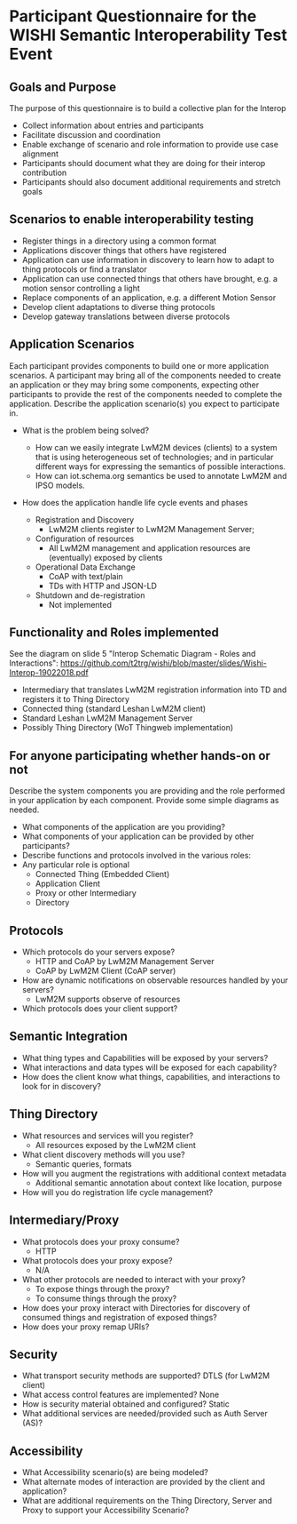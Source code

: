 # Participant Questionnaire for the WISHI Semantic Interoperability Test Event

## Goals and Purpose
The purpose of this questionnaire is to build a collective plan for the Interop
- Collect information about entries and participants
- Facilitate discussion and coordination
- Enable exchange of scenario and role information to provide use case alignment
- Participants should document what they are doing for their interop contribution
- Participants should also document additional requirements and stretch goals

## Scenarios to enable interoperability testing
- Register things in a directory using a common format
- Applications discover things that others have registered
- Application can use information in discovery to learn how to adapt to thing protocols or find a translator
- Application can use connected things that others have brought, e.g. a motion sensor controlling a light
- Replace components of an application, e.g. a different Motion Sensor
- Develop client adaptations to diverse thing protocols
- Develop gateway translations between diverse protocols

## Application Scenarios
Each participant provides components to build one or more application scenarios.
A participant may bring all of the components needed to create an application or
they may bring some components, expecting other participants to provide the rest of the
components needed to complete the application. Describe the application scenario(s) you
expect to participate in.
- What is the problem being solved?

  * How can we easily integrate LwM2M devices (clients) to a system that is using heterogeneous set of technologies; and in particular different ways for expressing the semantics of possible interactions.
  * How can iot.schema.org semantics be used to annotate LwM2M and IPSO models.

- How does the application handle life cycle events and phases
  * Registration and Discovery
    * LwM2M clients register to LwM2M Management Server; 
  * Configuration of resources
    * All LwM2M management and application resources are (eventually) exposed by clients
  * Operational Data Exchange
    * CoAP with text/plain
    * TDs with HTTP and JSON-LD
  * Shutdown and de-registration
    * Not implemented

## Functionality and Roles implemented
See the diagram on slide 5 "Interop Schematic Diagram - Roles and Interactions":
https://github.com/t2trg/wishi/blob/master/slides/Wishi-Interop-19022018.pdf

* Intermediary that translates LwM2M registration information into TD and registers it to Thing Directory
* Connected thing (standard Leshan LwM2M client)
* Standard Leshan LwM2M Management Server  
* Possibly Thing Directory (WoT Thingweb implementation)

## For anyone participating whether hands-on or not
Describe the system components you are providing and the role performed in
your application by each component. Provide some simple diagrams as needed.
- What components of the application are you providing?
- What components of your application can be provided by other participants?
- Describe functions and protocols involved in the various roles:
- Any particular role is optional
  * Connected Thing (Embedded Client)
  * Application Client
  * Proxy or other Intermediary
  * Directory

## Protocols
- Which protocols do your servers expose?
  * HTTP and CoAP by LwM2M Management Server
  * CoAP by LwM2M Client (CoAP server)
- How are dynamic notifications on observable resources handled by your servers?
  * LwM2M supports observe of resources
- Which protocols does your client support?

## Semantic Integration
- What thing types and Capabilities will be exposed by your servers?
- What interactions and data types will be exposed for each capability?
- How does the client know what things, capabilities, and interactions to look for in discovery?

## Thing Directory
- What resources and services will you register?
  * All resources exposed by the LwM2M client
- What client discovery methods will you use?
  * Semantic queries, formats
- How will you augment the registrations with additional context metadata
  * Additional semantic annotation about context like location, purpose
- How will you do registration life cycle management?

## Intermediary/Proxy
- What protocols does your proxy consume?
  * HTTP 
- What protocols does your proxy expose?
  * N/A
- What other protocols are needed to interact with your proxy?
  * To expose things through the proxy?
  * To consume things through the proxy?
- How does your proxy interact with Directories for discovery of consumed things and registration of exposed things?
- How does your proxy remap URIs?

## Security
- What transport security methods are supported? DTLS (for LwM2M client)
- What access control features are implemented? None
- How is security material obtained and configured? Static
- What additional services are needed/provided such as Auth Server (AS)?

## Accessibility
- What Accessibility scenario(s) are being modeled?
- What alternate modes of interaction are provided by the client and application?
- What are additional requirements on the Thing Directory, Server and Proxy to support your Accessibility Scenario?
